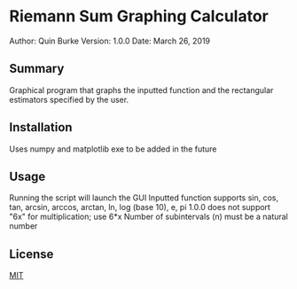 # Riemann Sum Graphing Calculator
Author: Quin Burke
Version: 1.0.0
Date: March 26, 2019

## Summary
Graphical program that graphs the inputted function and the rectangular estimators specified by the user.

## Installation
Uses numpy and matplotlib
exe to be added in the future

## Usage
Running the script will launch the GUI
Inputted function supports sin, cos, tan, arcsin, arccos, arctan, ln, log (base 10), e, pi
1.0.0 does not support "6x" for multiplication; use 6*x
Number of subintervals (n) must be a natural number

## License
[MIT](https://choosealicense.com/licenses/mit/)
